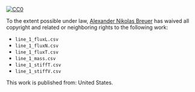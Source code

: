 [![CC0](http://i.creativecommons.org/p/zero/1.0/88x31.png)](http://creativecommons.org/publicdomain/zero/1.0/)

To the extent possible under law, [Alexander Nikolas Breuer](http://dial3343.org) has waived all copyright and related or neighboring rights to the following work:

* `line_1_fluxL.csv`
* `line_1_fluxN.csv`
* `line_1_fluxT.csv`
* `line_1_mass.csv`
* `line_1_stiffT.csv`
* `line_1_stiffV.csv`

This work is published from: United States.
